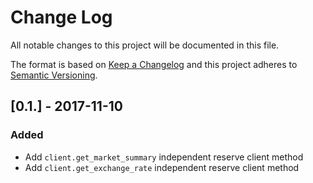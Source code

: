 # Change Log
All notable changes to this project will be documented in this file.

The format is based on [Keep a Changelog](http://keepachangelog.com/)
and this project adheres to [Semantic Versioning](http://semver.org/).

## [0.1.] - 2017-11-10
### Added
- Add `client.get_market_summary` independent reserve client method
- Add `client.get_exchange_rate` independent reserve client method
